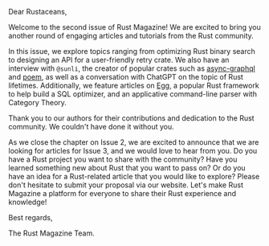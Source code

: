 Dear Rustaceans,

Welcome to the second issue of Rust Magazine! We are excited to bring you another round of engaging articles and tutorials from the Rust community.

In this issue, we explore topics ranging from optimizing Rust binary search to designing an API for a user-friendly retry crate. We also have an interview with `@sunli`, the creator of popular crates such as [async-graphql] and [poem], as well as a conversation with ChatGPT on the topic of Rust lifetimes. Additionally, we feature articles on [Egg](https://github.com/egraphs-good/egg), a popular Rust framework to help build a SQL optimizer, and an applicative command-line parser with Category Theory.

Thank you to our authors for their contributions and dedication to the Rust community. We couldn't have done it without you.

As we close the chapter on Issue 2, we are excited to announce that we are looking for articles for Issue 3, and we would love to hear from you. Do you have a Rust project you want to share with the community? Have you learned something new about Rust that you want to pass on? Or do you have an idea for a Rust-related article that you would like to explore? Please don't hesitate to submit your proposal via our website. Let's make Rust Magazine a platform for everyone to share their Rust experience and knowledge!

Best regards,

The Rust Magazine Team.

[async-graphql]: https://github.com/async-graphql/async-graphql
[poem]: https://github.com/poem-web/poem
